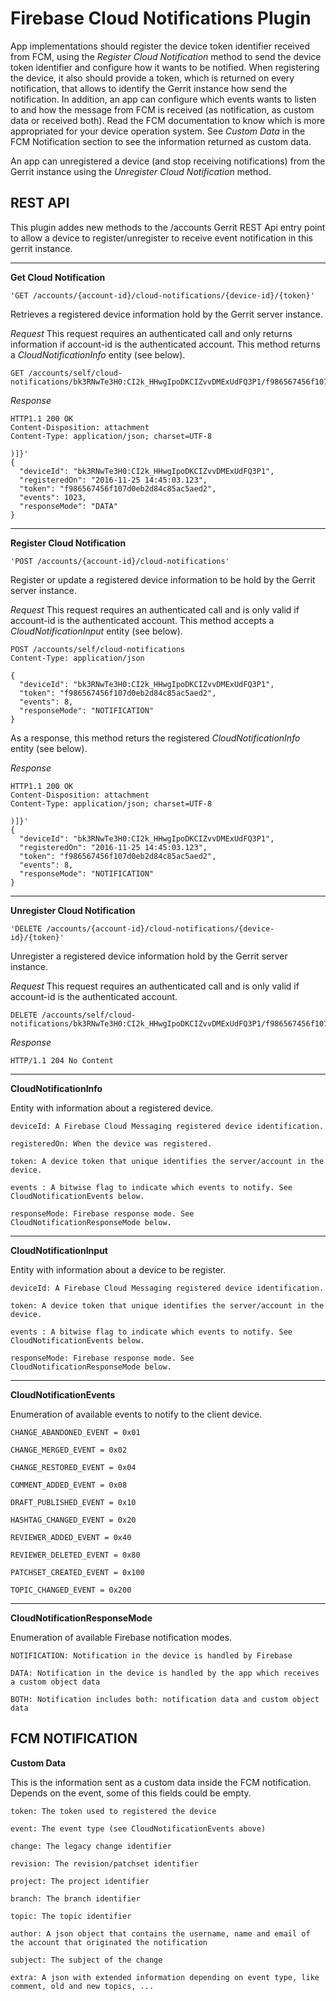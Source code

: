 Firebase Cloud Notifications Plugin
===================================

App implementations should register the device token identifier received from FCM, using the *Register Cloud Notification* method to send the device token identifier and configure how it wants to be notified. When registering the device, it also should provide a token, which is returned on every notification, that allows to identify
the Gerrit instance how send the notification. In addition, an app can configure which events wants to listen to and how the message from FCM is received (as notification, as custom data or received both). Read the FCM documentation to know which is more appropriated for your device operation system. See *Custom Data* in the FCM Notification section to see the information returned as custom data.

An app can unregistered a device (and stop receiving notifications) from the Gerrit instance using the *Unregister Cloud Notification* method.


REST API
--------

This plugin addes new methods to the /accounts Gerrit REST Api entry point to allow a device to register/unregister to receive event notification in this gerrit instance.

***

**Get Cloud Notification**

`'GET /accounts/{account-id}/cloud-notifications/{device-id}/{token}'`

Retrieves a registered device information hold by the Gerrit server instance.

*Request*
This request requires an authenticated call  and only returns information if account-id is the authenticated account. This method returns a *CloudNotificationInfo* entity (see below).

    GET /accounts/self/cloud-notifications/bk3RNwTe3H0:CI2k_HHwgIpoDKCIZvvDMExUdFQ3P1/f986567456f107d0eb2d84c85ac5aed2

*Response*

    HTTP1.1 200 OK
    Content-Disposition: attachment
    Content-Type: application/json; charset=UTF-8
    
    )]}'
    {
      "deviceId": "bk3RNwTe3H0:CI2k_HHwgIpoDKCIZvvDMExUdFQ3P1",
      "registeredOn": "2016-11-25 14:45:03.123",
      "token": "f986567456f107d0eb2d84c85ac5aed2",
      "events": 1023,
      "responseMode": "DATA"
    }

***

**Register Cloud Notification**

`'POST /accounts/{account-id}/cloud-notifications'`

Register or update a registered device information to be hold by the Gerrit server instance.

*Request*
This request requires an authenticated call  and is only valid if account-id is the authenticated account. This method accepts a *CloudNotificationInput* entity (see below).

    POST /accounts/self/cloud-notifications
    Content-Type: application/json
    
    {
      "deviceId": "bk3RNwTe3H0:CI2k_HHwgIpoDKCIZvvDMExUdFQ3P1",
      "token": "f986567456f107d0eb2d84c85ac5aed2",
      "events": 8,
      "responseMode": "NOTIFICATION"
    }

As a response, this method returs the registered *CloudNotificationInfo* entity (see below).

*Response*

    HTTP1.1 200 OK
    Content-Disposition: attachment
    Content-Type: application/json; charset=UTF-8
    
    )]}'
    {
      "deviceId": "bk3RNwTe3H0:CI2k_HHwgIpoDKCIZvvDMExUdFQ3P1",
      "registeredOn": "2016-11-25 14:45:03.123",
      "token": "f986567456f107d0eb2d84c85ac5aed2",
      "events": 8,
      "responseMode": "NOTIFICATION"
    }

***

**Unregister Cloud Notification**

`'DELETE /accounts/{account-id}/cloud-notifications/{device-id}/{token}'`

Unregister a registered device information hold by the Gerrit server instance.

*Request*
This request requires an authenticated call  and is only valid if account-id is the authenticated account.

    DELETE /accounts/self/cloud-notifications/bk3RNwTe3H0:CI2k_HHwgIpoDKCIZvvDMExUdFQ3P1/f986567456f107d0eb2d84c85ac5aed2

*Response*

    HTTP/1.1 204 No Content

***

**CloudNotificationInfo**

Entity with information about a registered device.

`deviceId: A Firebase Cloud Messaging registered device identification.`

`registeredOn: When the device was registered.`

`token: A device token that unique identifies the server/account in the device.`

`events : A bitwise flag to indicate which events to notify. See CloudNotificationEvents below.`

`responseMode: Firebase response mode. See CloudNotificationResponseMode below.`

***

**CloudNotificationInput**

Entity with information about a device to be register.

`deviceId: A Firebase Cloud Messaging registered device identification.`

`token: A device token that unique identifies the server/account in the device.`

`events : A bitwise flag to indicate which events to notify. See CloudNotificationEvents below.`

`responseMode: Firebase response mode. See CloudNotificationResponseMode below.`

***

**CloudNotificationEvents**

Enumeration of available events to notify to the client device.

`CHANGE_ABANDONED_EVENT = 0x01`

`CHANGE_MERGED_EVENT = 0x02`

`CHANGE_RESTORED_EVENT = 0x04`

`COMMENT_ADDED_EVENT = 0x08`

`DRAFT_PUBLISHED_EVENT = 0x10`

`HASHTAG_CHANGED_EVENT = 0x20`

`REVIEWER_ADDED_EVENT = 0x40`

`REVIEWER_DELETED_EVENT = 0x80`

`PATCHSET_CREATED_EVENT = 0x100`

`TOPIC_CHANGED_EVENT = 0x200`

***

**CloudNotificationResponseMode**

Enumeration of available Firebase notification modes.

`NOTIFICATION: Notification in the device is handled by Firebase`

`DATA: Notification in the device is handled by the app which receives a custom object data`

`BOTH: Notification includes both: notification data and custom object data`



FCM NOTIFICATION
----------------

**Custom Data**

This is the information sent as a custom data inside the FCM notification. Depends on the event, some of this fields could be empty.

`token: The token used to registered the device`

`event: The event type (see CloudNotificationEvents above)`

`change: The legacy change identifier`

`revision: The revision/patchset identifier`

`project: The project identifier`

`branch: The branch identifier`

`topic: The topic identifier`

`author: A json object that contains the username, name and email of the account that originated the notification`

`subject: The subject of the change`

`extra: A json with extended information depending on event type, like comment, old and new topics, ...`

